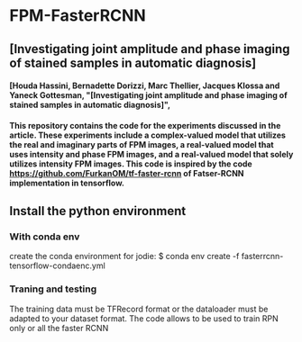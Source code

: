 # FPM-FasterRCNN
## [Investigating joint amplitude and phase imaging of stained samples in automatic diagnosis]

#### [Houda Hassini, Bernadette Dorizzi, Marc Thellier, Jacques Klossa and Yaneck Gottesman, "[Investigating joint amplitude and phase imaging of stained samples in automatic diagnosis]",

#### This repository contains the code for the experiments discussed in the article. These experiments include a complex-valued model that utilizes the real and imaginary parts of FPM images, a real-valued model that uses intensity and phase FPM images, and a real-valued model that solely utilizes intensity FPM images. This code is inspired by the code https://github.com/FurkanOM/tf-faster-rcnn of Fatser-RCNN implementation in tensorflow.

## Install the python environment 

### With conda env

create the conda environment for jodie: 
$ conda env create -f fasterrcnn-tensorflow-condaenc.yml

### Traning and testing 

The training data must be TFRecord format or the dataloader must be adapted to your dataset format.
The code allows to be used to train RPN only or all the faster RCNN 

